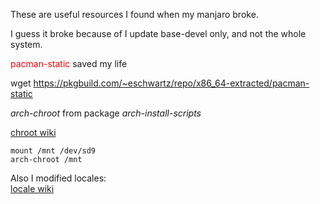 These are useful resources I found when my manjaro broke.

I guess it broke because of I update base-devel only, and not the whole system.

<span style="color: red">pacman-static</span> saved my life

wget https://pkgbuild.com/~eschwartz/repo/x86_64-extracted/pacman-static

*arch-chroot*
from package *arch-install-scripts*

[chroot wiki](https://wiki.archlinux.org/index.php/Chroot_(Español))

```shell
mount /mnt /dev/sd9 
arch-chroot /mnt
```

Also I modified locales:  
[locale wiki](https://wiki.archlinux.org/index.php/Locale_(Español))


